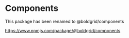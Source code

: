 # Components

This package has been renamed to @boldgrid/components

https://www.npmjs.com/package/@boldgrid/components
